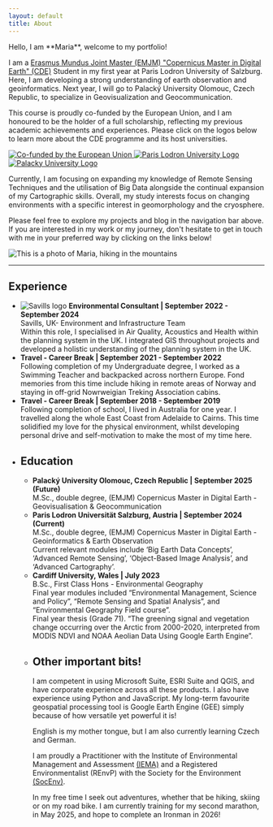 ```yaml
---
layout: default
title: About
---
```


<div class="about-container">
    <div class="about-text">
        <p>  Hello, I am **Maria**, welcome to my portfolio!</p> 
       
<p>I am a <a href="https://master-cde.eu/" rel="external nofollow noopener" target="_blank">Erasmus Mundus Joint Master (EMJM) "Copernicus Master in Digital Earth" (CDE)</a> Student in my first year at Paris Lodron University of Salzburg. Here, I am developing a strong understanding of earth observation and geoinformatics. Next year, I will go to Palacký University Olomouc, Czech Republic, to specialize in Geovisualization and Geocommunication. </p>
    <p>This course is proudly co-funded by the European Union, and I am honoured to be the holder of a full scholarship, reflecting my previous academic achievements and experiences. Please click on the logos below to learn more about the CDE programme and its host universities.</p>
    <div class="cde_logos">
    <a href="https://master-cde.eu/" target="_blank">
         <img src="{{ "/assets/about/eu_pos.jpg" | relative_url }}" alt="Co-funded by the European Union" class="cde-logos">
    </a>
    <a href="https://plus.ac.at" target="_blank">
        <img src="{{ "/assets/about/plus.jpg" | relative_url }}" alt="Paris Lodron University Logo" class="cde-logos">
    </a>
    <a href="https://www.upol.cz/en/" target="_blank">
        <img src="{{ "/assets/about/upol.png" | relative_url }}" alt="Palacky University Logo" class="cde-logos">
    </a>
</div>
       <p> Currently, I am focusing on expanding my knowledge of Remote Sensing Techniques and the utilisation of Big Data alongside the continual expansion of my Cartographic skills. Overall, my study interests focus on changing environments with a specific interest in geomorphology and the cryosphere. </p>
       <p> Please feel free to explore my projects and blog in the navigation bar above. If you are interested in my work or my journey, don't hesitate to get in touch with me in your preferred way by clicking on the links below! </p>
    </div>
     <img src="{{ "/assets/about/maria.jpg" | relative_url }}" alt=" This is a photo of Maria, hiking in the mountains" class="about-image">
</div>

<!-- Icons Section -->
<div class="contact-icons">
    <a href="https://www.linkedin.com/in/maria-fedy/" target="_blank" aria-label="LinkedIn">
        <i class="fab fa-linkedin"></i>
    </a>
    <a href="mailto:maria.fedyszyns@stud.plus.ac.at" aria-label="Email">
        <i class="fas fa-envelope"></i>
    </a>
</div>

<hr class="section-divider">

<h2>Experience</h2>
<ul>
    <li>
        <img src="{{ '/assets/about/savills.png' | [https://www.savills.co.uk] }}" alt="Savills logo" class="experience-image">
        <strong>Environmental Consultant | September 2022 - September 2024 </strong>
        <br>Savills, UK- Environment and Infrastructure Team
        <br>Within this role, I specialised in Air Quality, Acoustics and Health within the planning system in the UK. I integrated GIS throughout projects and developed a holistic understanding of the planning system in the UK.
    </li>
    <li>
         <strong>Travel - Career Break | September 2021 - September 2022 </strong>
         <br>Following completion of my Undergraduate degree, I worked as a Swimming Teacher and backpacked across northern Europe. Fond memories from this time include hiking in remote areas of Norway and staying in off-grid Nowrweigian Treking Association cabins.
    </li>
     <li>
        <strong>Travel - Career Break | September 2018 - September 2019 </strong>
        <br>Following completion of school, I lived in Australia for one year. I travelled along the whole East Coast from Adelaide to Cairns. This time solidified my love for the physical environment, whilst developing personal drive and self-motivation to make the most of my time here.         
  </li>
    <li>
</div>
    
<h2>Education</h2>
<ul>
    <li>
        <strong>Palacký University Olomouc, Czech Republic | September 2025 (Future)</strong>
        <br>M.Sc., double degree, (EMJM) Copernicus Master in Digital Earth - Geovisualisation & Geocommunication
    </li>
    <li>
        <strong>Paris Lodron Universität Salzburg, Austria | September 2024 (Current)</strong>
        <br>M.Sc., double degree, (EMJM) Copernicus Master in Digital Earth - Geoinformatics & Earth Observation
        <br>Current relevant modules include ‘Big Earth Data Concepts’, ‘Advanced Remote Sensing’, ‘Object-Based Image Analysis’, and ‘Advanced Cartography’.
    </li>
    <li>
        <strong>Cardiff University, Wales | July 2023</strong>
        <br>B.Sc., First Class Hons - Environmental Geography
        <br>Final year modules included “Environmental Management, Science and Policy”, “Remote Sensing and Spatial Analysis”, and “Environmental Geography Field course”.
        <br>Final year thesis (Grade 71). “The greening signal and vegetation change occurring over the Arctic from 2000-2020, interpreted from MODIS NDVI and NOAA Aeolian Data Using Google Earth Engine”. 
      </li>
    <li>
</div>
    
<h2>Other important bits!</h2>

<p> I am competent in using Microsoft Suite, ESRI Suite and QGIS, and have corporate experience across all these products. I also have experience using Python and JavaScript. My long-term favourite geospatial processing tool is Google Earth Engine (GEE) simply because of how versatile yet powerful it is! </p> 
<p> English is my mother tongue, but I am also currently learning Czech and German. </p>     
<p> I am proudly a Practitioner with the Institute of Environmental Management and Assessment <a href="https://www.iema.net/" rel="external nofollow noopener" target="_blank">(IEMA)</a> and a Registered Environmentalist (REnvP) with the Society for the Environment <a href="https://socenv.org.uk/" rel="external nofollow noopener" target="_blank">(SocEnv)</a>.  </p> 
<p> In my free time I seek out adventures, whether that be hiking, skiing or on my road bike. I am currently training for my second marathon, in May 2025, and hope to complete an Ironman in 2026!  </p> 
